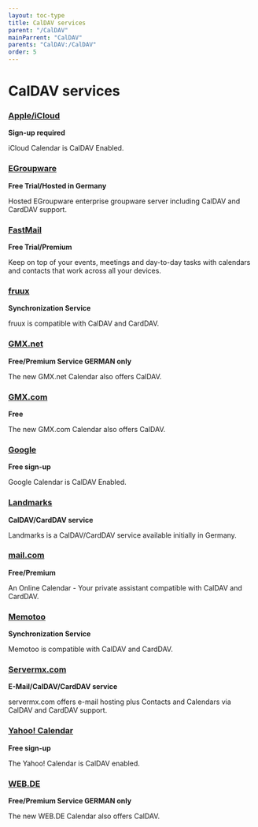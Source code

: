 ```yaml
---
layout: toc-type
title: CalDAV services
parent: "/CalDAV"
mainParrent: "CalDAV"
parents: "CalDAV:/CalDAV"
order: 5
---
```


# CalDAV services

### [Apple/iCloud](https://www.icloud.com/)
**Sign-up required**

iCloud Calendar is CalDAV Enabled.

### [EGroupware](http://www.egroupware.org)
**Free Trial/Hosted in Germany**

Hosted EGroupware enterprise groupware server including CalDAV and CardDAV support.

### [FastMail](https://www.fastmail.com/)
**Free Trial/Premium**

Keep on top of your events, meetings and day-to-day tasks with calendars and contacts that work across all your devices.

### [fruux](https://fruux.com/)
**Synchronization Service**

fruux is compatible with CalDAV and CardDAV.

### [GMX.net](https://www.gmx.net/mail/funktionen/kalender/)
**Free/Premium Service GERMAN only**

The new GMX.net Calendar also offers CalDAV.

### [GMX.com](http://www.gmx.com/mail/free-online-calendar/)
**Free**

The new GMX.com Calendar also offers CalDAV.

### [Google](http://calendar.google.com/)
**Free sign-up**

Google Calendar is CalDAV Enabled.

### [Landmarks](https://landmarks.skyrise.de/)
**CalDAV/CardDAV service**

Landmarks is a CalDAV/CardDAV service available initially in Germany.

### [mail.com](http://www.mail.com/mail/online-calendar/)
**Free/Premium**

An Online Calendar - Your private assistant compatible with CalDAV and CardDAV.

### [Memotoo](https://www.memotoo.com)
**Synchronization Service**

Memotoo is compatible with CalDAV and CardDAV.

### [Servermx.com](http://www.servermx.com/)
**E-Mail/CalDAV/CardDAV service**

servermx.com offers e-mail hosting plus Contacts and Calendars via CalDAV and CardDAV support.

### [Yahoo! Calendar](https://calendar.yahoo.com/)
**Free sign-up**

The Yahoo! Calendar is CalDAV enabled.

### [WEB.DE](https://web.de/email/kalender/)
**Free/Premium Service GERMAN only**

The new WEB.DE Calendar also offers CalDAV.

